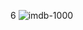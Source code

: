 6
![imdb-1000](https://github.com/vaxad/imdb-1000/assets/126230095/b715a9ca-4d01-42cb-b827-b5acb69d2d8e)
